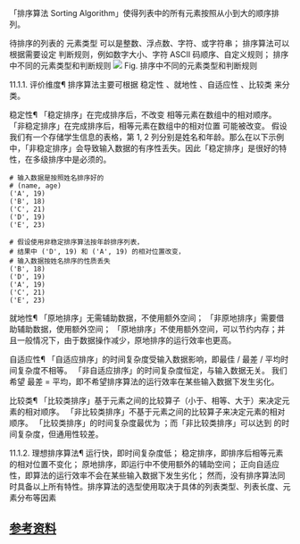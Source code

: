 「排序算法 Sorting Algorithm」使得列表中的所有元素按照从小到大的顺序排列。

待排序的列表的 元素类型 可以是整数、浮点数、字符、或字符串；
排序算法可以根据需要设定 判断规则，例如数字大小、字符 ASCII 码顺序、自定义规则；
排序中不同的元素类型和判断规则
![](https://www.hello-algo.com/chapter_sorting/intro_to_sort.assets/sorting_examples.png)
Fig. 排序中不同的元素类型和判断规则

11.1.1.   评价维度¶
排序算法主要可根据 稳定性 、就地性 、自适应性 、比较类 来分类。

稳定性¶
「稳定排序」在完成排序后，不改变 相等元素在数组中的相对顺序。
「非稳定排序」在完成排序后，相等元素在数组中的相对位置 可能被改变。
假设我们有一个存储学生信息的表格，第 1, 2 列分别是姓名和年龄。那么在以下示例中，「非稳定排序」会导致输入数据的有序性丢失。因此「稳定排序」是很好的特性，在多级排序中是必须的。

```
# 输入数据是按照姓名排序好的
# (name, age)
('A', 19)
('B', 18)
('C', 21)
('D', 19)
('E', 23)

# 假设使用非稳定排序算法按年龄排序列表，
# 结果中 ('D', 19) 和 ('A', 19) 的相对位置改变，
# 输入数据按姓名排序的性质丢失
('B', 18)
('D', 19)
('A', 19)
('C', 21)
('E', 23)
```
就地性¶
「原地排序」无需辅助数据，不使用额外空间；
「非原地排序」需要借助辅助数据，使用额外空间；
「原地排序」不使用额外空间，可以节约内存；并且一般情况下，由于数据操作减少，原地排序的运行效率也更高。

自适应性¶
「自适应排序」的时间复杂度受输入数据影响，即最佳 / 最差 / 平均时间复杂度不相等。
「非自适应排序」的时间复杂度恒定，与输入数据无关。
我们希望 最差 = 平均，即不希望排序算法的运行效率在某些输入数据下发生劣化。

比较类¶
「比较类排序」基于元素之间的比较算子（小于、相等、大于）来决定元素的相对顺序。
「非比较类排序」不基于元素之间的比较算子来决定元素的相对顺序。
「比较类排序」的时间复杂度最优为 ；而「非比较类排序」可以达到 的时间复杂度，但通用性较差。

11.1.2.   理想排序算法¶
运行快，即时间复杂度低；
稳定排序，即排序后相等元素的相对位置不变化；
原地排序，即运行中不使用额外的辅助空间；
正向自适应性，即算法的运行效率不会在某些输入数据下发生劣化；
然而，没有排序算法同时具备以上所有特性。排序算法的选型使用取决于具体的列表类型、列表长度、元素分布等因素


## [参考资料](https://www.hello-algo.com/chapter_sorting/intro_to_sort/)